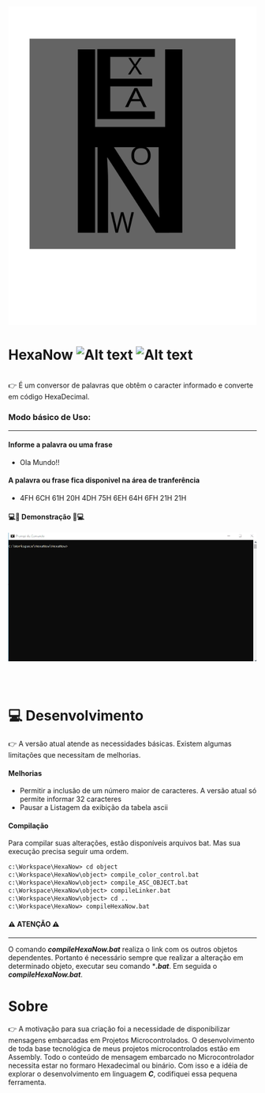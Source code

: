 
![Alt text](img/HexaNow_Simbolo.svg)

# HexaNow  ![Alt text](https://img.shields.io/badge/Windows-0078D6?style=for-the-badge&logo=windows&logoColor=white) ![Alt text](https://img.shields.io/badge/C-00599C?style=for-the-badge&logo=c&logoColor=white)

</br>
👉 É um conversor de palavras que obtêm o caracter informado e converte em código HexaDecimal.
</br>

### Modo básico de Uso:
_____
#### Informe a palavra ou uma frase
- Ola Mundo!!

#### A palavra ou frase fica disponivel na área de tranferência
- 4FH 6CH 61H 20H 4DH 75H 6EH 64H 6FH 21H 21H 

#### 💻👀 Demonstração 👀💻

![Alt text](img/uso.gif)

</br>
</br>

# 💻 Desenvolvimento

👉 A versão atual atende as necessidades básicas. Existem algumas limitações que necessitam de melhorias.

#### Melhorias
- Permitir a inclusão de um número maior de caracteres. A versão atual só permite informar 32 caracteres
- Pausar a Listagem da exibição da tabela ascii

#### Compilação

Para compilar suas alterações, estão disponíveis arquivos bat. Mas sua execução precisa seguir uma ordem.

```
c:\Workspace\HexaNow> cd object
c:\Workspace\HexaNow\object> compile_color_control.bat
c:\Workspace\HexaNow\object> compile_ASC_OBJECT.bat
c:\Workspace\HexaNow\object> compileLinker.bat
c:\Workspace\HexaNow\object> cd ..
c:\Workspace\HexaNow> compileHexaNow.bat
```
#### ⚠️ ATENÇÃO ⚠️
___________

O comando ***compileHexaNow.bat*** realiza o link com os outros objetos dependentes. Portanto é necessário sempre que realizar a alteração em determinado objeto, executar seu comando ****.bat***. Em seguida o ***compileHexaNow.bat***.

# Sobre

👉 A motivação para sua criação foi a necessidade de disponibilizar mensagens embarcadas em Projetos Microcontrolados. O desenvolvimento de toda base tecnológica de meus projetos microcontrolados estão em Assembly. Todo o conteúdo de mensagem embarcado no Microcontrolador necessita estar no formaro Hexadecimal ou binário. Com isso e a idéia de explorar o desenvolvimento em linguagem ***C***, codifiquei essa pequena ferramenta.



